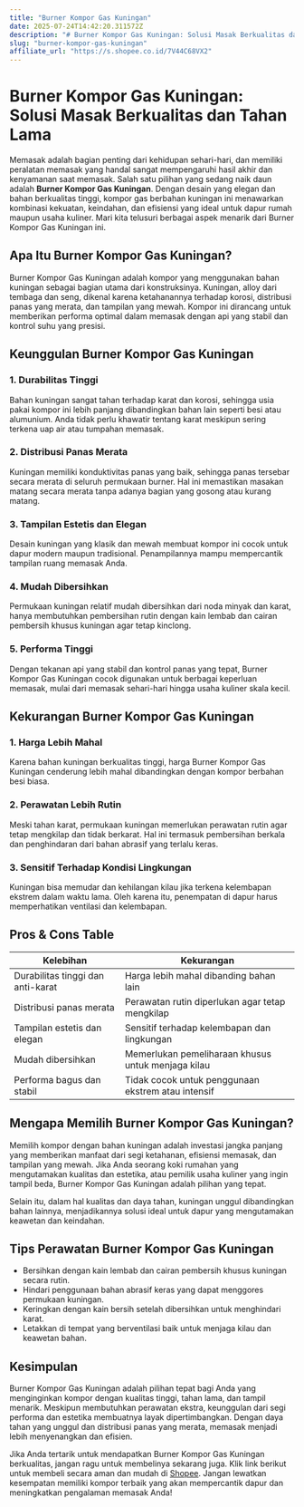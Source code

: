 ```yaml
---
title: "Burner Kompor Gas Kuningan"
date: 2025-07-24T14:42:20.311572Z
description: "# Burner Kompor Gas Kuningan: Solusi Masak Berkualitas dan Tahan Lama..."
slug: "burner-kompor-gas-kuningan"
affiliate_url: "https://s.shopee.co.id/7V44C68VX2"
---
```

# Burner Kompor Gas Kuningan: Solusi Masak Berkualitas dan Tahan Lama

Memasak adalah bagian penting dari kehidupan sehari-hari, dan memiliki peralatan memasak yang handal sangat mempengaruhi hasil akhir dan kenyamanan saat memasak. Salah satu pilihan yang sedang naik daun adalah **Burner Kompor Gas Kuningan**. Dengan desain yang elegan dan bahan berkualitas tinggi, kompor gas berbahan kuningan ini menawarkan kombinasi kekuatan, keindahan, dan efisiensi yang ideal untuk dapur rumah maupun usaha kuliner. Mari kita telusuri berbagai aspek menarik dari Burner Kompor Gas Kuningan ini.

## Apa Itu Burner Kompor Gas Kuningan?

Burner Kompor Gas Kuningan adalah kompor yang menggunakan bahan kuningan sebagai bagian utama dari konstruksinya. Kuningan, alloy dari tembaga dan seng, dikenal karena ketahanannya terhadap korosi, distribusi panas yang merata, dan tampilan yang mewah. Kompor ini dirancang untuk memberikan performa optimal dalam memasak dengan api yang stabil dan kontrol suhu yang presisi.

## Keunggulan Burner Kompor Gas Kuningan

### 1. Durabilitas Tinggi
Bahan kuningan sangat tahan terhadap karat dan korosi, sehingga usia pakai kompor ini lebih panjang dibandingkan bahan lain seperti besi atau alumunium. Anda tidak perlu khawatir tentang karat meskipun sering terkena uap air atau tumpahan memasak.

### 2. Distribusi Panas Merata
Kuningan memiliki konduktivitas panas yang baik, sehingga panas tersebar secara merata di seluruh permukaan burner. Hal ini memastikan masakan matang secara merata tanpa adanya bagian yang gosong atau kurang matang.

### 3. Tampilan Estetis dan Elegan
Desain kuningan yang klasik dan mewah membuat kompor ini cocok untuk dapur modern maupun tradisional. Penampilannya mampu mempercantik tampilan ruang memasak Anda.

### 4. Mudah Dibersihkan
Permukaan kuningan relatif mudah dibersihkan dari noda minyak dan karat, hanya membutuhkan pembersihan rutin dengan kain lembab dan cairan pembersih khusus kuningan agar tetap kinclong.

### 5. Performa Tinggi
Dengan tekanan api yang stabil dan kontrol panas yang tepat, Burner Kompor Gas Kuningan cocok digunakan untuk berbagai keperluan memasak, mulai dari memasak sehari-hari hingga usaha kuliner skala kecil.

## Kekurangan Burner Kompor Gas Kuningan

### 1. Harga Lebih Mahal
Karena bahan kuningan berkualitas tinggi, harga Burner Kompor Gas Kuningan cenderung lebih mahal dibandingkan dengan kompor berbahan besi biasa.

### 2. Perawatan Lebih Rutin
Meski tahan karat, permukaan kuningan memerlukan perawatan rutin agar tetap mengkilap dan tidak berkarat. Hal ini termasuk pembersihan berkala dan penghindaran dari bahan abrasif yang terlalu keras.

### 3. Sensitif Terhadap Kondisi Lingkungan
Kuningan bisa memudar dan kehilangan kilau jika terkena kelembapan ekstrem dalam waktu lama. Oleh karena itu, penempatan di dapur harus memperhatikan ventilasi dan kelembapan.

## Pros & Cons Table

| Kelebihan | Kekurangan |
|--------------|--------------|
| Durabilitas tinggi dan anti-karat | Harga lebih mahal dibanding bahan lain |
| Distribusi panas merata | Perawatan rutin diperlukan agar tetap mengkilap |
| Tampilan estetis dan elegan | Sensitif terhadap kelembapan dan lingkungan |
| Mudah dibersihkan | Memerlukan pemeliharaan khusus untuk menjaga kilau |
| Performa bagus dan stabil | Tidak cocok untuk penggunaan ekstrem atau intensif |

## Mengapa Memilih Burner Kompor Gas Kuningan?

Memilih kompor dengan bahan kuningan adalah investasi jangka panjang yang memberikan manfaat dari segi ketahanan, efisiensi memasak, dan tampilan yang mewah. Jika Anda seorang koki rumahan yang mengutamakan kualitas dan estetika, atau pemilik usaha kuliner yang ingin tampil beda, Burner Kompor Gas Kuningan adalah pilihan yang tepat.

Selain itu, dalam hal kualitas dan daya tahan, kuningan unggul dibandingkan bahan lainnya, menjadikannya solusi ideal untuk dapur yang mengutamakan keawetan dan keindahan.

## Tips Perawatan Burner Kompor Gas Kuningan

- Bersihkan dengan kain lembab dan cairan pembersih khusus kuningan secara rutin.
- Hindari penggunaan bahan abrasif keras yang dapat menggores permukaan kuningan.
- Keringkan dengan kain bersih setelah dibersihkan untuk menghindari karat.
- Letakkan di tempat yang berventilasi baik untuk menjaga kilau dan keawetan bahan.

## Kesimpulan

Burner Kompor Gas Kuningan adalah pilihan tepat bagi Anda yang menginginkan kompor dengan kualitas tinggi, tahan lama, dan tampil menarik. Meskipun membutuhkan perawatan ekstra, keunggulan dari segi performa dan estetika membuatnya layak dipertimbangkan. Dengan daya tahan yang unggul dan distribusi panas yang merata, memasak menjadi lebih menyenangkan dan efisien.

Jika Anda tertarik untuk mendapatkan Burner Kompor Gas Kuningan berkualitas, jangan ragu untuk membelinya sekarang juga. Klik link berikut untuk membeli secara aman dan mudah di [Shopee](https://s.shopee.co.id/7V44C68VX2). Jangan lewatkan kesempatan memiliki kompor terbaik yang akan mempercantik dapur dan meningkatkan pengalaman memasak Anda!